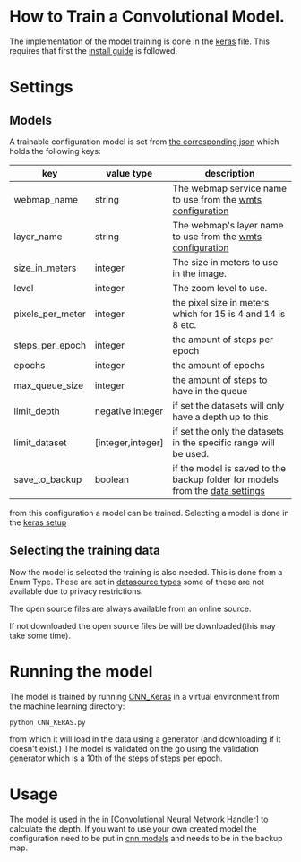 # How to Train a Convolutional Model.

The implementation of the model training is done in the [keras](CNN_KERAS.py) file.
This requires that first the [install guide](../README.md#Install) is followed. 
# Settings

## Models
A trainable configuration model is set from [the corresponding json](train_models.json) which holds the following keys:

| key | value type | description |
| --- | --- | --- |
|webmap_name|string|The webmap service name to use from the [wmts configuration](../resources/wmts_config.json)|
|layer_name|string|The webmap's layer name to use from the [wmts configuration](../resources/wmts_config.json)|
|size_in_meters| integer |The size in meters to use in the image. |
|level|integer|The zoom level to use. |
|pixels_per_meter| integer | the pixel size in meters which for 15 is 4 and 14 is 8 etc. |
|steps_per_epoch | integer | the amount of steps per epoch|
|epochs | integer| the amount of epochs|
|max_queue_size | integer | the amount of steps to have in the queue|
|limit_depth| negative integer| if set the datasets will only have a depth up to this|
|limit_dataset| [integer,integer]| if set the only the datasets in the specific range will be used.
|save_to_backup| boolean | if the model is saved to the backup folder for models from the [data settings](../data_resources/data_settings.json)

from this configuration a model can be trained.
Selecting a model is done in the [keras setup](keras_setup.json)
## Selecting the training data
Now the model is selected the training is also needed.
This is done from a Enum Type. These are set in [datasource types](../data_resources/data_settings.json) some of these are not available due to privacy restrictions. 

The open source files are always available from an online source. 

If not downloaded the open source files be will be downloaded(this may take some time).

# Running the model
The model is trained by running [CNN_Keras](CNN_KERAS.py) in a virtual environment from the machine learning directory:
```shell script
python CNN_KERAS.py
```
from which it will load in the data using a generator (and downloading if it doesn't exist.)
The model is validated on the go using the validation generator which is a 10th of the steps of steps per epoch.
# Usage
The model is used in the in [Convolutional Neural Network Handler] to calculate the depth.
If you want to use your own created model the configuration need to be put in [cnn models](../backend/cnn_models.json) and needs to be in the backup map.
